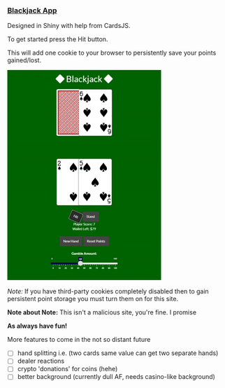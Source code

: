 ### [Blackjack App](https://aholmes23.shinyapps.io/Blackjack/)

Designed in Shiny with help from CardsJS. 

To get started press the Hit button. 

This will add one cookie to your browser to persistently save your points gained/lost.
  
![](https://github.com/AlexanderHolmes0/BlackJackApp/blob/main/giphy.gif)

*Note:* If you have third-party cookies completely disabled then to gain persistent point storage you must turn them on for this site.

**Note about Note:** This isn't a malicious site, you're fine. I promise

**As always have fun!**

More features to come in the not so distant future
- [ ] hand splitting i.e. (two cards same value can get two separate hands)
- [ ] dealer reactions
- [ ] crypto 'donations' for coins (hehe)
- [ ] better background (currently dull AF, needs casino-like background)
